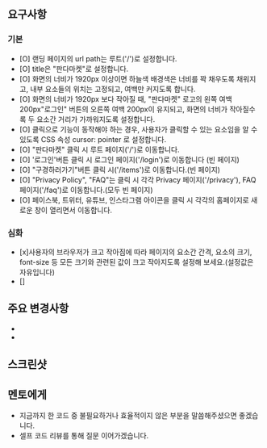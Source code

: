 ## 요구사항

### 기본

- [O] 랜딩 페이지의 url path는 루트('/')로 설정합니다.
- [O] title은 "판다마켓"로 설정합니다.
- [O] 화면의 너비가 1920px 이상이면 하늘색 배경색은 너비를 꽉 채우도록 채워지고, 내부 요소들의 위치는 고정되고, 여백만 커지도록 합니다.
- [O] 화면의 너비가 1920px 보다 작아질 때, "판다마켓" 로고의 왼쪽 여백 200px"로그인" 버튼의 오른쪽 여백 200px이 유지되고, 화면의 너비가 작아질수록 두 요소간 거리가 가까워지도록 설정합니다.
- [O] 클릭으로 기능이 동작해야 하는 경우, 사용자가 클릭할 수 있는 요소임을 알 수 있도록 CSS 속성 cursor: pointer 로 설정합니다.
- [O] "판다마켓" 클릭 시 루트 페이지('/')로 이동합니다.
- [O] '로그인'버튼 클릭 시 로그인 페이지('/login')로 이동합니다 (빈 페이지)
- [O] "구경하러가기"버튼 클릭 시('/items')로 이동합니다.(빈 페이지)
- [O] "Privacy Policy", "FAQ"는 클릭 시 각각 Privacy 페이지('/privacy'), FAQ 페이지('/faq')로 이동합니다.(모두 빈 페이지)
- [O] 페이스북, 트위터, 유튜브, 인스타그램 아이콘을 클릭 시 각각의 홈페이지로 새로운 창이 열리면서 이동합니다.

### 심화

- [x]사용자의 브라우저가 크고 작아짐에 따라 페이지의 요소간 간격, 요소의 크기, font-size 등 모든 크기와 관련된 값이 크고 작아지도록 설정해 보세요.(설정값은 자유입니다)
- []

## 주요 변경사항

-
-

## 스크린샷


## 멘토에게

- 지금까지 한 코드 중 불필요하거나 효율적이지 않은 부분을 말씀해주셨으면 좋겠습니다.
- 셀프 코드 리뷰를 통해 질문 이어가겠습니다.
